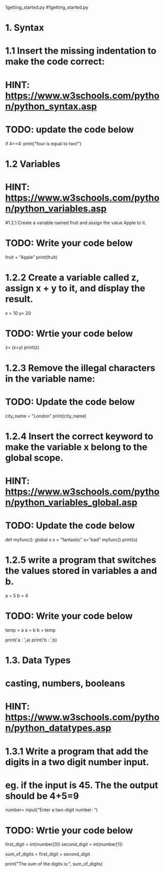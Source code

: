  1getting_started.py
 #1getting_started.py

# 1. Syntax

# 1.1 Insert the missing indentation to make the code correct:
# HINT: https://www.w3schools.com/python/python_syntax.asp

# TODO: update the code below
if 4==4:
  print("four is equal to two!")



# 1.2 Variables
# HINT: https://www.w3schools.com/python/python_variables.asp

#1.2.1 Create a variable named fruit and assign the value Apple to it.
# TODO: Write your code below
fruit = "Apple"
print(fruit)

# 1.2.2 Create a variable called z, assign x + y to it, and display the result.

x = 10
y= 20

# TODO: Wrtie your code below
z= (x+y)
print(z)


# 1.2.3 Remove the illegal characters in the variable name:

# TODO: Update the code below
city_name = "London"
print(city_name)

# 1.2.4 Insert the correct keyword to make the variable x belong to the global scope.
# HINT: https://www.w3schools.com/python/python_variables_global.asp

# TODO: Update the code below
def myfunc():
  global x
  x = "fantastic"
x="bad"
myfunc()
print(x)



# 1.2.5 write a program that switches the values stored in variables a and b.

a = 5
b = 4

# TODO: Write your code below

temp = a
a = b
b = temp

print('a : ',a)
print('b : ',b)



# 1.3. Data Types
# casting, numbers, booleans
# HINT: https://www.w3schools.com/python/python_datatypes.asp

# 1.3.1 Write a program that add the digits in a two digit number input.
# eg. if the input is 45. The the output should be 4+5=9

number= input("Enter a two-digit number: ")

# TODO: Wrtie your code below
first_digit = int(number[0])
second_digit = int(number[1])


sum_of_digits = first_digit + second_digit


print("The sum of the digits is:", sum_of_digits)


